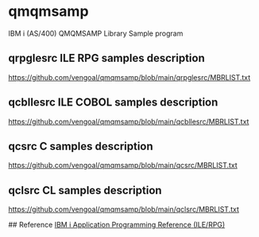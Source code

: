 # qmqmsamp
IBM i (AS/400) QMQMSAMP Library Sample program 

## qrpglesrc ILE RPG samples description
https://github.com/vengoal/qmqmsamp/blob/main/qrpglesrc/MBRLIST.txt

## qcbllesrc ILE COBOL samples description
https://github.com/vengoal/qmqmsamp/blob/main/qcbllesrc/MBRLIST.txt

## qcsrc C samples description
https://github.com/vengoal/qmqmsamp/blob/main/qcsrc/MBRLIST.txt

## qclsrc CL samples description
https://github.com/vengoal/qmqmsamp/blob/main/qclsrc/MBRLIST.txt

<p></p>
## Reference
<a href="https://www.ibm.com/docs/en/ibm-mq/9.3?topic=reference-i-application-programming-ilerpg" target="_blank"> IBM i Application Programming Reference (ILE/RPG)</a>
